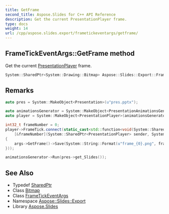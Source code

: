 ```yaml
---
title: GetFrame
second_title: Aspose.Slides for C++ API Reference
description: Get the current PresentationPlayer frame.
type: docs
weight: 14
url: /cpp/aspose.slides.export/frametickeventargs/getframe/
---
```

## FrameTickEventArgs::GetFrame method


Get the current [PresentationPlayer](../../presentationplayer/) frame.

```cpp
System::SharedPtr<System::Drawing::Bitmap> Aspose::Slides::Export::FrameTickEventArgs::GetFrame()
```

## Remarks



```cpp
auto pres = System::MakeObject<Presentation>(u"pres.pptx");

auto animationsGenerator = System::MakeObject<PresentationAnimationsGenerator>(pres);
auto player = System::MakeObject<PresentationPlayer>(animationsGenerator, 33);

int32_t frameNumber = 0;
player->FrameTick.connect(static_cast<std::function<void(System::SharedPtr<PresentationPlayer>, System::SharedPtr<FrameTickEventArgs>)>>(
    [&frameNumber](System::SharedPtr<PresentationPlayer> sender, System::SharedPtr<FrameTickEventArgs> args) -> void
{
    args->GetFrame()->Save(System::String::Format(u"frame_{0}.png", frameNumber++));
}));

animationsGenerator->Run(pres->get_Slides());
```




## See Also

* Typedef [SharedPtr](../../../system/sharedptr/)
* Class [Bitmap](../../../system.drawing/bitmap/)
* Class [FrameTickEventArgs](../)
* Namespace [Aspose::Slides::Export](../../)
* Library [Aspose.Slides](../../../)
